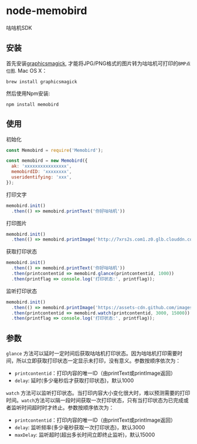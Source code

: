 # node-memobird
咕咕机SDK

## 安装

首先安装[graphicsmagick](http://www.graphicsmagick.org), 才能将JPG/PNG格式的图片转为咕咕机可打印的`BMP点位图`. Mac OS X：

    brew install graphicsmagick

然后使用Npm安装:

    npm install memobird


## 使用

初始化

```javascript
const Memobird = require('Memobird');

const memobird = new Memobird({
  ak: 'xxxxxxxxxxxxxxxx',
  memobirdID: 'xxxxxxxx',
  useridentifying: 'xxx',
});
```

打印文字

```javascript
memobird.init()
  .then(() => memobird.printText('你好咕咕机'))
```

打印图片

```javascript
memobird.init()
  .then(() => memobird.printImage('http://7xrs2s.com1.z0.glb.clouddn.com/5388545BF2D3F99643AFE22BE8C87B8A.jpg'))
```

获取打印状态

```javascript
memobird.init()
  .then(() => memobird.printText('你好咕咕机'))
  .then(printcontentid => memobird.glance(printcontentid, 1000))
  .then(printflag => console.log('打印状态:', printflag));
```

监听打印状态

```javascript
memobird.init()
  .then(() => memobird.printImage('https://assets-cdn.github.com/images/modules/logos_page/GitHub-Mark.png'))
  .then(printcontentid => memobird.watch(printcontentid, 3000, 15000))
  .then(printflag => console.log('打印状态:', printflag));
```

## 参数

`glance`  方法可以延时一定时间后获取咕咕机打印状态。因为咕咕机打印需要时间，所以立即获取打印状态一定显示未打印，没有意义。参数按顺序依次为：

- `printcontentid`：打印内容的唯一ID（由printText或printImage返回）
- `delay`: 延时(多少毫秒后才获取打印状态)，默认1000

`watch` 方法可以监听打印状态。当打印内容大小变化很大时，难以预测需要的打印时间。`watch`方法可以隔一段时间获取一次打印状态，只有当打印状态为已完成或者监听时间超时时才终止。参数按顺序依次为：

- `printcontentid`：打印内容的唯一ID（由printText或printImage返回）
- `delay`: 监听频率(多少毫秒获取一次打印状态)，默认3000
- `maxDelay`: 监听超时(超出多长时间立即终止监听)，默认15000

